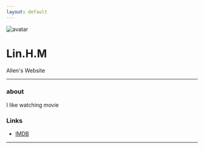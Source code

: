 ```yaml
---
layout: default
---
```


![avatar](avatar.jpg)

# Lin.H.M

Allen's Website

- - -

### about

I like watching movie

### Links
 * [IMDB](https://www.imdb.com/)
 
- - -
